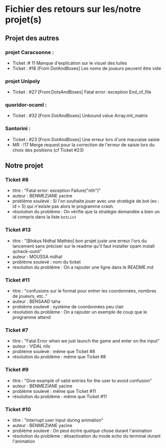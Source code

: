 # Fichier des retours sur les/notre projet(s)

## Projet des autres

### projet Caracsonne :
- Ticket :# 11 Manque d'explication sur le visuel des tuiles
- Ticket : #18 [From DotAndBoxes] Les noms de joueurs peuvent être vide

### projet Unipoly
- Ticket : #27 [From:DotsAndBoxes] Fatal error: exception End_of_file

### quoridor-ocaml :
- Ticket : #32 [From DotAndBoxes] Unbound value Array.init_matrix 

### Santorini :
- Ticket : #23 [From DotAndBoxes] Une erreur lors d'une mauvaise saisie 
- MR : !17 Merge request pour la correction de l'erreur de saisie lors du choix des positions (cf Ticket #23) 

## Notre projet

### Ticket #8 
- titre : "Fatal error: exception Failure("nth")"
- auteur : BENMEZIANE yacine 
- problème soulevé : Si l'on souhaite jouer avec une stratégie de bot (ex : id = 5) qui n'existe pas alors le programme crash.
- résolution du problème : On vérifie que la stratégie demandée a bien un id compris dans la liste `botList`

### Ticket #13
- titre : "[Blokus Nidhal Mathéo] bon projet juste une erreur l'ors du lancement sans préciser sur le readme qu'il faut installer opam install qcheck-ounit"
- auteur : MOUSSA nidhal  
- problème soulevé : nom du ticket
- résolution du problème : On a rajouter une ligne dans le README.md

### Ticket #11
- titre : "confusions sur le format pour entrer les coordonnées, nombres de joueurs, etc.."
- auteur : BENSAAD taha  
- problème soulevé : système de coordonnées peu clair
- résolution du problème : On a rajouter un exemple de coup que le programme attend


### Ticket #7
- titre : "Fatal Error when we just launch the game and enter on the input"
- auteur : VIDAL nils  
- problème soulevé : même que Ticket #8
- résolution du problème : même que Ticket #8

### Ticket #9
- titre : "Give example of valid entries for the user to avoid confusion"
- auteur : BENMEZIANE yacine
- problème soulevé : même que Ticket #11
- résolution du problème : même que Ticket #11


### Ticket #10
- titre : "interrupt user input during animation"
- auteur : BENMEZIANE yacine
- problème soulevé : On peut écrire quelque chose durant l'animation
- résolution du problème : désactivation du mode echo du terminal durant l'animation


